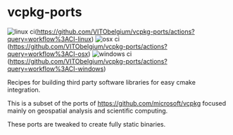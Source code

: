 # vcpkg-ports
![linux ci](https://github.com/VITObelgium/vcpkg-ports/workflows/CI-linux/badge.svg)(https://github.com/VITObelgium/vcpkg-ports/actions?query=workflow%3ACI-linux)
![osx ci](https://github.com/VITObelgium/vcpkg-ports/workflows/CI-osx/badge.svg)(https://github.com/VITObelgium/vcpkg-ports/actions?query=workflow%3ACI-osx)
![windows ci](https://github.com/VITObelgium/vcpkg-ports/workflows/CI-windows/badge.svg)(https://github.com/VITObelgium/vcpkg-ports/actions?query=workflow%3ACI-windows)

Recipes for building third party software libraries for easy cmake integration.

This is a subset of the ports of https://github.com/microsoft/vcpkg focused mainly on geospatial analysis and scientific computing.

These ports are tweaked to create fully static binaries.